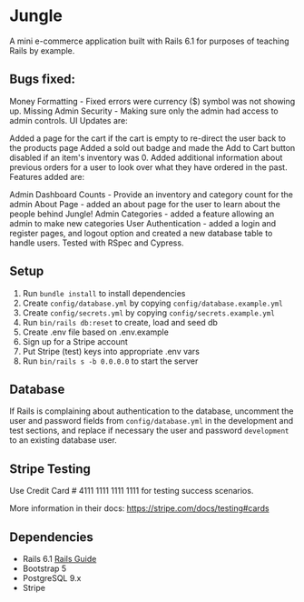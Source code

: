 # Jungle

A mini e-commerce application built with Rails 6.1 for purposes of teaching Rails by example.

## Bugs fixed:
Money Formatting - Fixed errors were currency ($) symbol was not showing up.
Missing Admin Security - Making sure only the admin had access to admin controls.
UI Updates are:

Added a page for the cart if the cart is empty to re-direct the user back to the products page
Added a sold out badge and made the Add to Cart button disabled if an item's inventory was 0.
Added additional information about previous orders for a user to look over what they have ordered in the past.
Features added are:

Admin Dashboard Counts - Provide an inventory and category count for the admin
About Page - added an about page for the user to learn about the people behind Jungle!
Admin Categories - added a feature allowing an admin to make new categories
User Authentication - added a login and register pages, and logout option and created a new database table to handle users.
Tested with RSpec and Cypress.


## Setup

1. Run `bundle install` to install dependencies
2. Create `config/database.yml` by copying `config/database.example.yml`
3. Create `config/secrets.yml` by copying `config/secrets.example.yml`
4. Run `bin/rails db:reset` to create, load and seed db
5. Create .env file based on .env.example
6. Sign up for a Stripe account
7. Put Stripe (test) keys into appropriate .env vars
8. Run `bin/rails s -b 0.0.0.0` to start the server

## Database

If Rails is complaining about authentication to the database, uncomment the user and password fields from `config/database.yml` in the development and test sections, and replace if necessary the user and password `development` to an existing database user.

## Stripe Testing

Use Credit Card # 4111 1111 1111 1111 for testing success scenarios.

More information in their docs: <https://stripe.com/docs/testing#cards>

## Dependencies

- Rails 6.1 [Rails Guide](http://guides.rubyonrails.org/v6.1/)
- Bootstrap 5
- PostgreSQL 9.x
- Stripe

